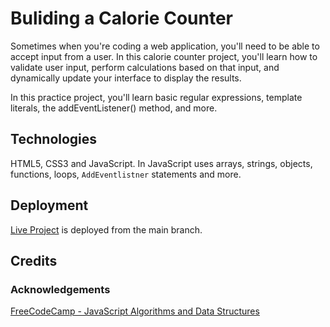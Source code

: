 # Buliding a Calorie Counter 
Sometimes when you're coding a web application, you'll need to be able to accept input from a user. In this calorie counter project, you'll learn how to validate user input, perform calculations based on that input, and dynamically update your interface to display the results.

In this practice project, you'll learn basic regular expressions, template literals, the addEventListener() method, and more.

## Technologies

HTML5, CSS3 and JavaScript.  In JavaScript uses arrays, strings, objects, functions, loops, `AddEventlistner` statements and more.

## Deployment

[Live Project](https://github.com/HaseebullahMiakhil/L) is deployed from the main branch.

## Credits

### Acknowledgements

[FreeCodeCamp - JavaScript Algorithms and Data Structures](https://www.freecodecamp.org/learn/javascript-algorithms-and-data-structures-v8/)

